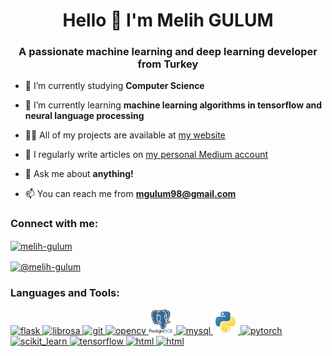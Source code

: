 <h1 align="center">Hello 🤙 I'm Melih GULUM</h1>
<h3 align="center">A passionate machine learning and deep learning developer from Turkey</h3>

- 🔭 I’m currently studying **Computer Science**

- 🌱 I’m currently learning **machine learning algorithms in tensorflow and neural language processing**

- 👨‍💻 All of my projects are available at [my website](https://melihgulum.github.io/MelihGLM/)

- 📝 I regularly write articles on [my personal Medium account](https://medium.com/@mgulum98)

- 💬 Ask me about **anything!**

- 📫 You can reach me from **mgulum98@gmail.com**

<h3 align="left">Connect with me:</h3>
<p align="left">
<a href="https://www.linkedin.com/in/melih-gulum-62b0b9200/" target="blank"><img align="center" src="https://raw.githubusercontent.com/rahuldkjain/github-profile-readme-generator/master/src/images/icons/Social/linked-in-alt.svg" alt="melih-gulum" height="30" width="40" /></a>

<a href="https://medium.com/@mgulum98" target="blank"><img align="center" src="https://raw.githubusercontent.com/rahuldkjain/github-profile-readme-generator/master/src/images/icons/Social/medium.svg" alt="@melih-gulum" height="30" width="40" /></a>
</p>

<h3 align="left">Languages and Tools:</h3>
<p align="left"> 
<a href="https://flask.palletsprojects.com/" target="_blank"> <img src="https://www.vectorlogo.zone/logos/pocoo_flask/pocoo_flask-icon.svg" alt="flask" width="40" height="40"/> </a>
<a href="https://librosa.org/doc/latest/index.html" target="_blank"> <img src="https://user-images.githubusercontent.com/81585804/167391577-acafed45-3c9f-49af-b098-ca360b88960f.svg" alt="librosa" width="40" height="40"/> </a>
<a href="https://git-scm.com/" target="_blank"> <img src="https://www.vectorlogo.zone/logos/git-scm/git-scm-icon.svg" alt="git" width="40" height="40"/> </a> 
<a href="https://opencv.org/" target="_blank"> <img src="https://www.vectorlogo.zone/logos/opencv/opencv-icon.svg" alt="opencv" width="40" height="40"/> </a> 
<a href="https://www.postgresql.org" target="_blank"> <img src="https://raw.githubusercontent.com/devicons/devicon/master/icons/postgresql/postgresql-original-wordmark.svg" alt="postgresql" width="40" height="40"/> </a> 
<a href="https://www.mysql.com" target="_blank"> <img src="https://www.vectorlogo.zone/logos/mysql/mysql-official.svg" alt="mysql" width="40" height="40"/> </a> 
<a href="https://www.python.org" target="_blank"> <img src="https://raw.githubusercontent.com/devicons/devicon/master/icons/python/python-original.svg" alt="python" width="40" height="40"/> </a> 
<a href="https://pytorch.org/" target="_blank"> <img src="https://www.vectorlogo.zone/logos/pytorch/pytorch-icon.svg" alt="pytorch" width="40" height="40"/> </a> 
<a href="https://scikit-learn.org/" target="_blank"> <img src="https://upload.wikimedia.org/wikipedia/commons/0/05/Scikit_learn_logo_small.svg" alt="scikit_learn" width="40" height="40"/> </a> 
<a href="https://www.tensorflow.org" target="_blank"> <img src="https://www.vectorlogo.zone/logos/tensorflow/tensorflow-icon.svg" alt="tensorflow" width="40" height="40"/> </a> 
<a href="https://html.com" target="_blank"> <img src="https://www.vectorlogo.zone/logos/w3_html5/w3_html5-icon.svg" alt="html" width="40" height="40"/> </a>
<a href="https://www.w3.org/Style/CSS/Overview.en.html" target="_blank"> <img src="https://www.vectorlogo.zone/logos/w3_css/w3_css-official.svg" alt="html" width="40" height="40"/> </a>

</p>


